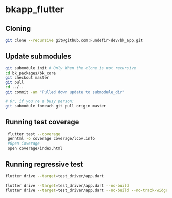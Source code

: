 # bkapp_flutter

## Cloning

```sh
git clone --recursive git@github.com:Fundefir-dev/bk_app.git
```

## Update submodules

```sh
git submodule init # Only When the clone is not recursive
cd bk_packages/bk_core
git checkout master
git pull
cd ../..
git commit -am "Pulled down update to submodule_dir"

# Or, if you're a busy person:
git submodule foreach git pull origin master
```

## Running test coverage

```sh
 flutter test --coverage
 genhtml -o coverage coverage/lcov.info
 #Open Coverage
 open coverage/index.html
```

## Running regressive test

```sh
flutter drive --target=test_driver/app.dart

flutter drive --target=test_driver/app.dart --no-build
flutter drive --target=test_driver/app.dart --no-build --no-track-widget-creation
```
